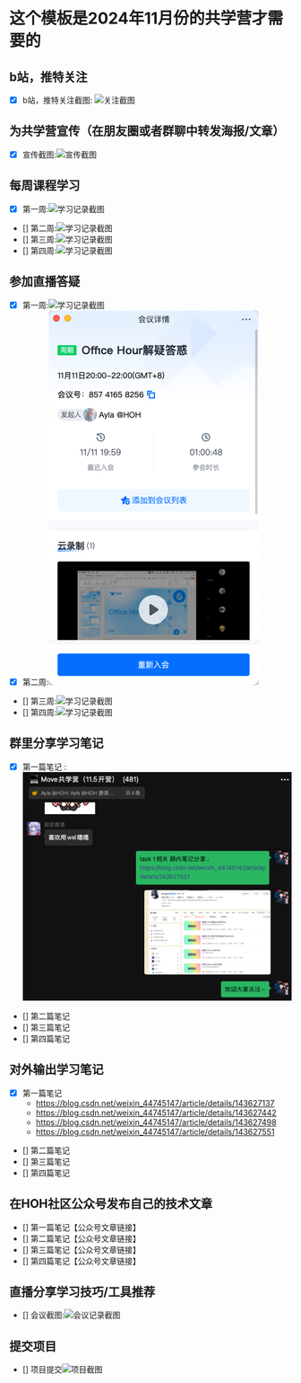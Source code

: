 # 这个模板是2024年11月份的共学营才需要的

## b站，推特关注

- [x] b站，推特关注截图: ![关注截图](./images/001_关注哔哩哔哩.png)

## 为共学营宣传（在朋友圈或者群聊中转发海报/文章）

- [x] 宣传截图:![宣传截图](./images/002_推广共学营.jpg)

## 每周课程学习

- [x] 第一周:![学习记录截图](./images/006_第一周学习记录.png)
- [] 第二周:![学习记录截图](./images/你的图片地址)
- [] 第三周:![学习记录截图](./images/你的图片地址)
- [] 第四周:![学习记录截图](./images/你的图片地址)

## 参加直播答疑

- [x] 第一周:![学习记录截图](./images/005_参加直播答疑.jpg)
- [x] 第二周:![学习记录截图](./images/008_参加OfficeHour直播答疑.png)
- [] 第三周:![学习记录截图](./images/你的图片地址)
- [] 第四周:![学习记录截图](./images/你的图片地址)

## 群里分享学习笔记

- [x] 第一篇笔记 :![群内分享学习笔记](./images/007_群内笔记分享_task1相关.png)
- [] 第二篇笔记
- [] 第三篇笔记
- [] 第四篇笔记

## 对外输出学习笔记

- [x] 第一篇笔记
  - https://blog.csdn.net/weixin_44745147/article/details/143627137
  - https://blog.csdn.net/weixin_44745147/article/details/143627442
  - https://blog.csdn.net/weixin_44745147/article/details/143627498
  - https://blog.csdn.net/weixin_44745147/article/details/143627551
- [] 第二篇笔记
- [] 第三篇笔记
- [] 第四篇笔记

## 在HOH社区公众号发布自己的技术文章

- [] 第一篇笔记【公众号文章链接】
- [] 第二篇笔记【公众号文章链接】
- [] 第三篇笔记【公众号文章链接】
- [] 第四篇笔记【公众号文章链接】

## 直播分享学习技巧/工具推荐

- [] 会议截图:![会议记录截图](./images/你的图片地址)

## 提交项目

- [] 项目提交![项目截图](./images/你的图片地址)


